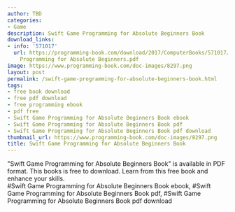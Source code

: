 ```yaml
---
author: TBD
categories:
- Game
description: Swift Game Programming for Absolute Beginners Book
download_links:
- info: '571017'
  url: https://programming-book.com/download/2017/ComputerBooks/571017/Swift Game
    Programming for Absolute Beginners.pdf
image: https://www.programming-book.com/doc-images/8297.png
layout: post
permalink: /swift-game-programming-for-absolute-beginners-book.html
tags:
- free book download
- free pdf download
- free programming ebook
- pdf free
- Swift Game Programming for Absolute Beginners Book ebook
- Swift Game Programming for Absolute Beginners Book pdf
- Swift Game Programming for Absolute Beginners Book pdf download
thumbnail_url: https://www.programming-book.com/doc-images/8297.png
title: Swift Game Programming for Absolute Beginners Book
---
```


 
<div class="item-desc text-justify">
  "Swift Game Programming for Absolute Beginners Book" is available in PDF format. This books is free to download. Learn from this free book and enhance your skills.
  <br>
  #Swift Game Programming for Absolute Beginners Book ebook, #Swift Game Programming for Absolute Beginners Book pdf, #Swift Game Programming for Absolute Beginners Book pdf download
</div>